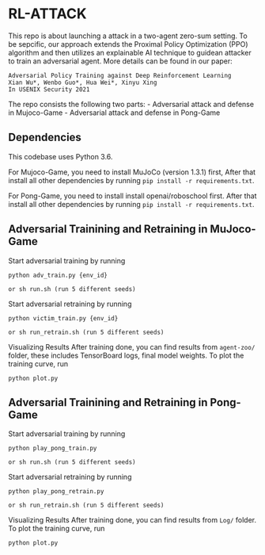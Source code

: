 # RL-ATTACK
This repo is about launching a attack in a two-agent zero-sum setting. To be sepcific, our approach extends the Proximal Policy Optimization (PPO) algorithm and then utilizes an explainable AI technique to guidean attacker to train an adversarial agent.
More details can be found in our paper:

```
Adversarial Policy Training against Deep Reinforcement Learning
Xian Wu*, Wenbo Guo*, Hua Wei*, Xinyu Xing 
In USENIX Security 2021
```

The repo consists the following two parts:
	- Adversarial attack and defense in Mujoco-Game
	- Adversarial attack and defense in Pong-Game

## Dependencies

This codebase uses Python 3.6.  

For Mujoco-Game, you need to install MuJoCo (version 1.3.1) first,  After that install all other dependencies by running `pip install -r requirements.txt`.  

For Pong-Game, you need to install install openai/roboschool first. After that install all other dependencies by running `pip install -r requirements.txt`.  

## Adversarial Trainining and Retraining in MuJoco-Game

Start adversarial training by running 
```
python adv_train.py {env_id}

or sh run.sh (run 5 different seeds)
```
Start adversarial retraining by running
```
python victim_train.py {env_id}

or sh run_retrain.sh (run 5 different seeds)
```
Visualizing Results
After training done, you can find results from `agent-zoo/` folder, these includes TensorBoard logs, final model weights. 
To plot the training curve, run
```
python plot.py
```

## Adversarial Trainining and Retraining in Pong-Game

Start adversarial training by running 
```
python play_pong_train.py

or sh run.sh (run 5 different seeds)
```
Start adversarial retraining by running
```
python play_pong_retrain.py

or sh run_retrain.sh (run 5 different seeds)
```
Visualizing Results
After training done, you can find results from `Log/` folder. To plot the training curve, run
```
python plot.py
```



